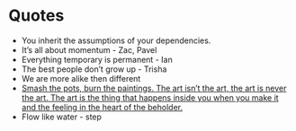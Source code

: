 # Quotes

- You inherit the assumptions of your dependencies.
- It’s all about momentum - Zac, Pavel
- Everything temporary is permanent - Ian
- The best people don’t grow up - Trisha
- We are more alike then different
- [Smash the pots, burn the paintings. The art isn’t the art, the art is never 
  the art. The art is the thing that happens inside you when you make it and 
  the feeling in the heart of the beholder.](https://youtu.be/qjPAWy_2FL0?feature=shared&t=270)
- Flow like water - step